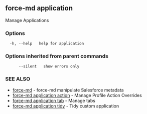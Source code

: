 ## force-md application

Manage Applications

### Options

```
  -h, --help   help for application
```

### Options inherited from parent commands

```
      --silent   show errors only
```

### SEE ALSO

* [force-md](force-md.md)	 - force-md manipulate Salesforce metadata
* [force-md application action](force-md_application_action.md)	 - Manage Profile Action Overrides 
* [force-md application tab](force-md_application_tab.md)	 - Manage tabs
* [force-md application tidy](force-md_application_tidy.md)	 - Tidy custom application


